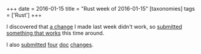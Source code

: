 +++
date = 2016-01-15
title = "Rust week of 2016-01-15"
[taxonomies]
tags = ['Rust']
+++

I discovered that [a change] I made last week didn't work, so
[submitted something that works] this time around.

I also [submitted] [four] [doc] [changes].

  [a change]: https://github.com/rust-lang/rust/pull/30920
  [submitted something that works]: https://github.com/rust-lang/rust/pull/30940
  [submitted]: https://github.com/rust-lang/rust/pull/31088
  [four]: https://github.com/rust-lang/rust/pull/31090
  [doc]: https://github.com/rust-lang/rust/pull/31092
  [changes]: https://github.com/rust-lang/rust/pull/31093
